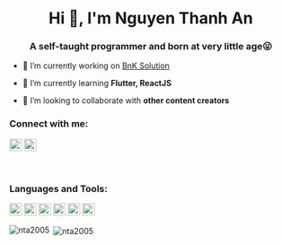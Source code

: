<h1 align="center">Hi 👋, I'm Nguyen Thanh An</h1>
<h3 align="center">A self-taught programmer and born at very little age😜</h3>


- 🔭 I’m currently working on [BnK Solution](https://bnksolution.com/)

- 🌱 I’m currently learning **Flutter, ReactJS**

- 👯 I’m looking to collaborate with **other content creators**

### Connect with me:

<a href="https://facebook.com/nta2005" target="blank"><img src="https://cdn.jsdelivr.net/npm/simple-icons@3.0.1/icons/facebook.svg" alt="nta2005" height="22" width="22" /></a>
<a href="https://www.linkedin.com/in/nta2005" target="blank"><img src="https://cdn.jsdelivr.net/npm/simple-icons@3.0.1/icons/linkedin.svg" alt="nta2005" height="22" width="22" /></a>

<br />

### Languages and Tools:

<p align="left">
  <img src="https://www.vectorlogo.zone/logos/android/android-icon.svg" alt="android" width="22" height="22"/>
  <img src="https://www.vectorlogo.zone/logos/reactjs/reactjs-icon.svg" alt="react-js" width="22" height="22"/>
  <img src="https://www.vectorlogo.zone/logos/flutterio/flutterio-icon.svg" alt="flutter" width="22" height="22"/>
  <img src="https://www.vectorlogo.zone/logos/figma/figma-icon.svg" alt="figma" width="22" height="22"/> 
  <img src="https://www.vectorlogo.zone/logos/firebase/firebase-icon.svg" alt="firebase" width="22" height="22"/>  
  <img src="https://www.vectorlogo.zone/logos/git-scm/git-scm-icon.svg" alt="git" width="22" height="22"/>
</p>

<p><img align="left" src="https://github-readme-stats.vercel.app/api/top-langs/?username=nta2005&layout=compact&hide=html" alt="nta2005" /></p>

<p>&nbsp;<img align="center" src="https://github-readme-stats.vercel.app/api?username=nta2005&show_icons=true" alt="nta2005" /></p>
